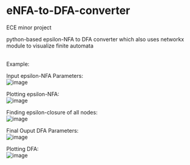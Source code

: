 # eNFA-to-DFA-converter

ECE minor project

python-based epsilon-NFA to DFA converter which also uses networkx module to visualize finite automata
<br>

<br>Example:<br>

Input epsilon-NFA Parameters:<br>
![image](https://user-images.githubusercontent.com/51190631/180194205-3174109b-ca19-424c-a2e8-1fc6c213997d.png)

Plotting epsilon-NFA:<br>
![image](https://user-images.githubusercontent.com/51190631/180194116-c2a4bf5e-cd36-4ffa-97b7-ec4797952c2e.png)

Finding epsilon-closure of all nodes:<br>
![image](https://user-images.githubusercontent.com/51190631/180194274-d9be19ca-533f-4360-ba1c-9847e091a774.png)

Final Ouput DFA Parameters:<br>
![image](https://user-images.githubusercontent.com/51190631/180194318-2cc17147-fcc9-4655-80e3-fd201956d690.png)

Plotting DFA:<br>
![image](https://user-images.githubusercontent.com/51190631/180194331-2fb6c678-9856-4328-a746-0aafe0d43143.png)


